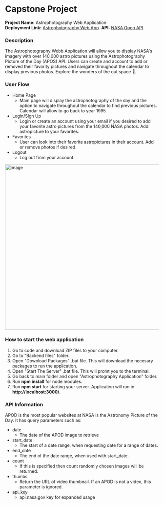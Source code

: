 # Capstone Project
**Project Name:** Astrophotography Web Application
<br>
**Deployment Link:** [Astrophotography Web App](https://capstone-astrophotography-app-1.onrender.com).
**API:** [NASA Open API](https://api.nasa.gov/).
### Description
The Astrophotography Webb Application will allow you to display NASA's imagery with over 140,000 astro pictures using the Astrophotography Picture of the Day (APOS) API. Users can create and account to add or removed their favority pictures and navigate throughout the calendar to display previous photos. Explore the wonders of the out space 🌠.
### User Flow
* Home Page
  - Main page will display the astrophotography of the day and the option to navigate throughout the calendar to find previous pictures. Calendar will allow to go back to year 1995.
* Login/Sign Up
  - Login or create an account using your email if you desired to add your favorite astro pictures from the 140,000 NASA photos. Add astropicture to your favorites.
* Favorites
  - User can look into their favorite astropictures in their account. Add or remove photos if desired.
* Logout
  - Log out from your account.
<img width="542" alt="image" src="https://github.com/LindaElise/Capstone-Astrophotography-App/assets/152917962/6bdf1178-9994-46ca-b54a-8ef4cd60f607">
<br>

### How to start the web application
1. Go to code and download ZIP files to your computer.
2. Go to "Backend files" folder.
3. Open "Download Packages" .bat file. This will download the necesary packages to run the application.
4. Open "Start The Server" .bat file. This will promt you to the terminal.
5. Go back to main folder and open "Astrophotography Application" folder.
6. Run **npm install** for node modules.
7. Run **npm start** for starting your server. Application will run in **http://localhost:3000/**.
### API Information
APOD is the most popular websites at NASA is the Astronomy Picture of the Day. It has query parameters such as:
* date
  - The date of the APOD image to retrieve
* start_date
  - The start of a date range, when requesting date for a range of dates.
* end_date
  - The end of the date range, when used with start_date.
* count
  - If this is specified then count randomly chosen images will be returned.
* thumbs
  - Return the URL of video thumbnail. If an APOD is not a video, this parameter is ignored.
* api_key
  - api.nasa.gov key for expanded usage
